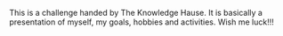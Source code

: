 This is a challenge handed by The Knowledge Hause. It is basically a presentation of myself, my goals, hobbies and activities. Wish me luck!!!